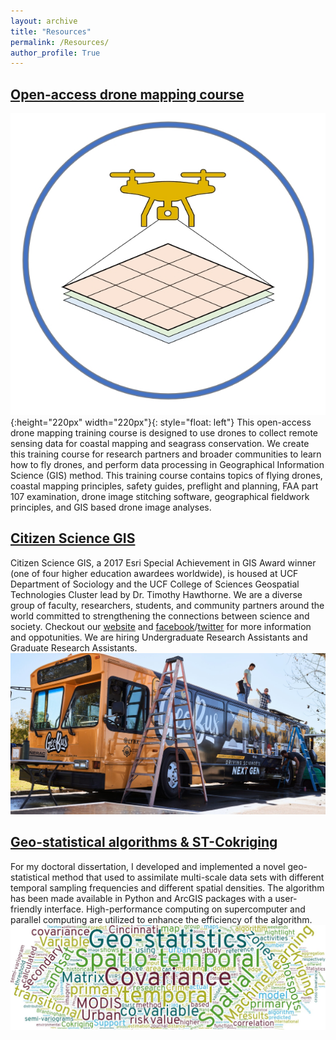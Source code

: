 ```yaml
---
layout: archive
title: "Resources"
permalink: /Resources/
author_profile: True
---
```


## [Open-access drone mapping course](https://gis-yang.github.io/DroneMapping/)
![image](/images/dronetraining.jpg){:height="220px" width="220px"}{: style="float: left"}
This open-access drone mapping training course is designed to use drones to collect remote sensing data for coastal mapping and seagrass conservation. We create this training course for research partners and broader communities to learn how to fly drones, and perform data processing in Geographical Information Science (GIS) method. This training course contains topics of flying drones, coastal mapping principles, safety guides, preflight and planning, FAA part 107 examination, drone image stitching software, geographical fieldwork principles, and GIS based drone image analyses. 


## [Citizen Science GIS](http://www.citizensciencegis.org/)
Citizen Science GIS, a 2017 Esri Special Achievement in GIS Award winner (one of four higher education awardees worldwide), is housed at UCF Department of Sociology and the UCF College of Sciences Geospatial Technologies Cluster lead by Dr. Timothy Hawthorne. We are a diverse group of faculty, researchers, students, and community partners around the world committed to strengthening the connections between science and society. Checkout our [website](https://www.citizensciencegis.org/) and [facebook](https://www.facebook.com/citizensciencegis/)/[twitter](https://twitter.com/citizen_gis) for more information and oppotunities. We are hiring Undergraduate Research Assistants and Graduate Research Assistants. 
<img src="/images/Geobus.jpg">

## [Geo-statistical algorithms & ST-Cokriging](https://github.com/gis-yang/Crime-prediction)

For my doctoral dissertation, I developed and implemented a novel geo-statistical method that used to assimilate multi-scale data sets with different temporal sampling frequencies and different spatial densities. The algorithm has been made available in Python and ArcGIS packages with a user-friendly interface. High-performance computing on supercomputer and parallel computing are utilized to enhance the efficiency of the algorithm.
<img src="/images/CK_cloud.jpg">
